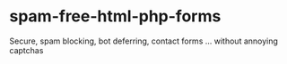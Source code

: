 # spam-free-html-php-forms
Secure, spam blocking, bot deferring, contact forms ... without annoying captchas

